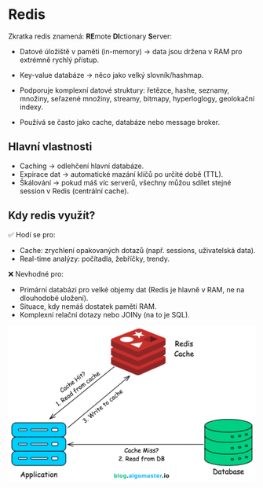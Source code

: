# Redis

Zkratka redis znamená: **RE**mote **DI**ctionary **S**erver: 

- Datové úložiště v paměti (in-memory) → data jsou držena v RAM pro extrémně rychlý přístup.

- Key-value databáze → něco jako velký slovník/hashmap.

- Podporuje komplexní datové struktury: řetězce, hashe, seznamy, množiny, seřazené množiny, streamy, bitmapy, hyperloglogy, geolokační indexy.

- Používá se často jako cache, databáze nebo message broker.

## Hlavní vlastnosti

- Caching → odlehčení hlavní databáze.
- Expirace dat → automatické mazání klíčů po určité době (TTL).
- Škálování → pokud máš víc serverů, všechny můžou sdílet stejné session v Redis (centrální cache).

## Kdy redis využít?

✅ Hodí se pro:

- Cache: zrychlení opakovaných dotazů (např. sessions, uživatelská data).
- Real-time analýzy: počítadla, žebříčky, trendy.

❌ Nevhodné pro:

- Primární databázi pro velké objemy dat (Redis je hlavně v RAM, ne na dlouhodobé uložení).
- Situace, kdy nemáš dostatek paměti RAM.
- Komplexní relační dotazy nebo JOINy (na to je SQL).


![RedisExplanation](pictures/redisExplanation.png)  
